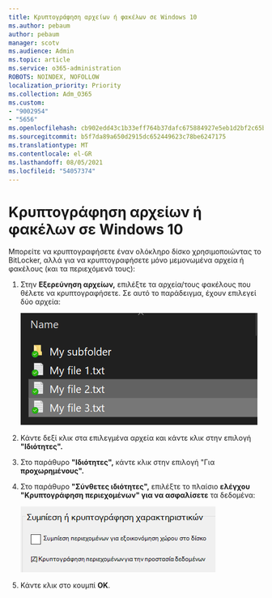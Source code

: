 ```yaml
---
title: Κρυπτογράφηση αρχείων ή φακέλων σε Windows 10
ms.author: pebaum
author: pebaum
manager: scotv
ms.audience: Admin
ms.topic: article
ms.service: o365-administration
ROBOTS: NOINDEX, NOFOLLOW
localization_priority: Priority
ms.collection: Adm_O365
ms.custom:
- "9002954"
- "5656"
ms.openlocfilehash: cb902edd43c1b33eff764b37dafc675884927e5eb1d2bf2c65bb2e826a822583
ms.sourcegitcommit: b5f7da89a650d2915dc652449623c78be6247175
ms.translationtype: MT
ms.contentlocale: el-GR
ms.lasthandoff: 08/05/2021
ms.locfileid: "54057374"
---
```

# <a name="encrypt-files-or-folder-in-windows-10"></a>Κρυπτογράφηση αρχείων ή φακέλων σε Windows 10

Μπορείτε να κρυπτογραφήσετε έναν ολόκληρο δίσκο χρησιμοποιώντας το BitLocker, αλλά για να κρυπτογραφήσετε μόνο μεμονωμένα αρχεία ή φακέλους (και τα περιεχόμενά τους):

1. Στην **Εξερεύνηση αρχείων,** επιλέξτε τα αρχεία/τους φακέλους που θέλετε να κρυπτογραφήσετε. Σε αυτό το παράδειγμα, έχουν επιλεγεί δύο αρχεία:

    ![Επιλογή αρχείων ή φακέλων για κρυπτογράφηση](media/select-for-encrypting.png)

2. Κάντε δεξί κλικ στα επιλεγμένα αρχεία και κάντε κλικ στην επιλογή **"Ιδιότητες".**

3. Στο παράθυρο **"Ιδιότητες",** κάντε κλικ στην επιλογή "Για **προχωρημένους".**

4. Στο παράθυρο **"Σύνθετες ιδιότητες",** επιλέξτε το πλαίσιο **ελέγχου "Κρυπτογράφηση περιεχομένων" για να ασφαλίσετε** τα δεδομένα:

    ![Κρυπτογράφηση περιεχομένων](media/encrypt-contents.png)

5. Κάντε κλικ στο κουμπί **OK**.
